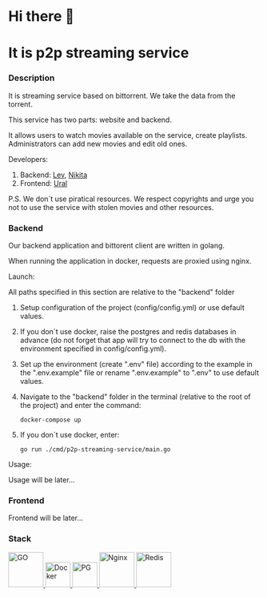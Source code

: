 <h1>Hi there 👋</h1>
<h1>It is p2p streaming service</h1>

### Description

It is streaming service based on bittorrent. We take the data from the torrent.

This service has two parts: website and backend. 

It allows users to watch movies available on the service, create playlists. Administrators can add new movies and edit old ones.

Developers: 

   1) Backend: <a href="https://github.com/Reprr">Lev</a>, <a href="https://github.com/nikitaSstepanov">Nikita</a>
   2) Frontend: <a href="https://github.com">Ural</a>

P.S. We don`t use piratical resources. We respect copyrights and urge you not to use the service with stolen movies and other resources.

### Backend

Our backend application and bittorent client are written in golang. 

When running the application in docker, requests are proxied using nginx.

Launch:
   
   All paths specified in this section are relative to the "backend" folder
   
   1) Setup configuration of the project (config/config.yml) or use default values.
      
   2) If you don`t use docker, raise the postgres and redis databases in advance (do not forget that app will try to connect to the db with the environment specified in config/config.yml).
      
   3) Set up the environment (create ".env" file) according to the example in the ".env.example" file or rename ".env.example" to ".env" to use default values.
   
   4) Navigate to the "backend" folder in the terminal (relative to the root of the project) and enter the command:

      ```docker-compose up```

   5) If you don`t use docker, enter:

      ```go run ./cmd/p2p-streaming-service/main.go```

Usage:

Usage will be later...

### Frontend

Frontend will be later...

### Stack

<p>
    <a href="https://go.dev">
        <img width=70 alt="GO" src="https://logodix.com/logo/2142682.png"/>
    </a>
    <a href="https://www.docker.com">
        <img width="50" alt="Docker" src="https://logodix.com/logo/826596.png"/>
    </a>
    <a href="https://www.postgresql.org">
        <img width="50" alt="PG" src="https://logodix.com/logo/2106569.png">
    </a>
    <a href="https://nginx.org">
        <img width="70" alt="Nginx" src="https://logodix.com/logo/1638878.png"/>
    </a>
    <a href="https://redis.io">
        <img width="70" alt="Redis" src="https://logodix.com/logo/631151.png"/>
    </a>
</p>


